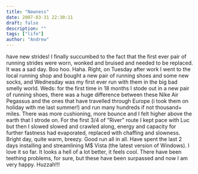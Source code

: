 ```yaml
---
title: "Newness"
date: 2007-03-31 22:30:11
draft: false
description: ""
tags: ["life"]
author: "Andrew"
---
```


have new strides! I finally succumbed to the fact that the first ever pair of running strides were worn, wonked and bruised and needed to be replaced. It was a sad day. Boo hoo. Haha. Right, on Tuesday after work I went to the local running shop and bought a new pair of running shoes and some new socks, and Wednesday was my first ever run with them in the big bad smelly world. Weds: for the first time in 18 months I stode out in a new pair of running shoes, there was a huge difference between these Nike Air Pegassus and the ones that have travelled through Europe (i took them on holiday with me last summer!) and run many hundreds if not thousand+ miles. There was more cushioning, more bounce and I felt higher above the earth that I strode on. For the first 3/4 of "River" route I kept pace with Luc but then I slowed slowed and crawled along, energy and capacity for further fastness had evaporated, replaced with chaffing and slowness. Bright day, quite warm, breezy. Good run all in all. Have spent the last 2 days installing and streamlining M$ Vista (the latest version of Windows). I love it so far. It looks a hell of a lot better, it feels cool. There have been teething problems, for sure, but these have been surpassed and now I am very happy. Huzzah!!!
